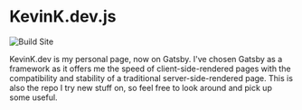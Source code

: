# KevinK.dev.js

![Build Site](https://github.com/Unkn0wnCat/KevinK.dev.js/workflows/Build%20Site/badge.svg)

KevinK.dev is my personal page, now on Gatsby. I've chosen Gatsby as a framework as it offers me the speed of client-side-rendered pages with the compatibility and stability of a traditional server-side-rendered page. This is also the repo I try new stuff on, so feel free to look around and pick up some useful.
